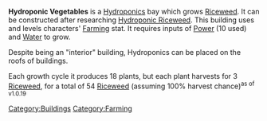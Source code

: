 **Hydroponic Vegetables** is a [Hydroponics](Hydroponics.md "wikilink") bay
which grows [Riceweed](Riceweed.md "wikilink"). It can be constructed after
researching [Hydroponic Riceweed](Hydroponics_(Tech).md "wikilink"). This
building uses and levels characters' [Farming](Farming.md "wikilink") stat.
It requires inputs of [Power](Power.md "wikilink") (10 used)
and [Water](Water.md "wikilink") to grow.

Despite being an "interior" building, Hydroponics can be placed on the
roofs of buildings.

Each growth cycle it produces 18 plants, but each plant harvests for 3
[Riceweed](Riceweed.md "wikilink"), for a total of 54
[Riceweed](Riceweed.md "wikilink") (assuming 100% harvest chance)<sup>as of
v1.0.19</sup>

[Category:Buildings](Category:Buildings "wikilink")
[Category:Farming](Category:Farming "wikilink")